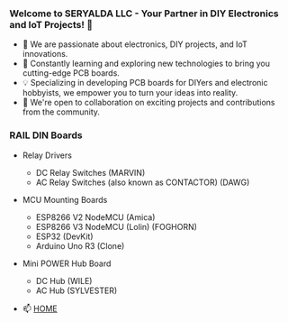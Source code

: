 ### Welcome to SERYALDA LLC - Your Partner in DIY Electronics and IoT Projects! 👋

- 👀 We are passionate about electronics, DIY projects, and IoT innovations.
- 🌱 Constantly learning and exploring new technologies to bring you cutting-edge PCB boards.
- 💡 Specializing in developing PCB boards for DIYers and electronic hobbyists, we empower you to turn your ideas into reality.
- 🤝 We're open to collaboration on exciting projects and contributions from the community.

### RAIL DIN Boards
- Relay Drivers
	- DC Relay Switches (MARVIN)
	- AC Relay Switches (also known as CONTACTOR) (DAWG)	
- MCU Mounting Boards
	- ESP8266 V2 NodeMCU (Amica)
	- ESP8266 V3 NodeMCU (Lolin) (FOGHORN)
	- ESP32 (DevKit)  
	- Arduino Uno R3 (Clone)  		
- Mini POWER Hub Board
	- DC Hub (WILE)
	- AC Hub (SYLVESTER)

- 📫 [HOME](/)





<!--
- 📫 [Microcontroller Mounting Boards](https://www.seryalda.com/contact).
- 📫 [Relay Switching Boards](https://www.seryalda.com/contact).
- 📫 [Power Distributor Boards](https://www.seryalda.com/contact).
- 📫 [Sensor Boards](https://www.seryalda.com/contact).
- 📫 [Data Transmitter Boards](https://www.seryalda.com/contact).
-->

<!--
📫 Reach out to us through our [website](https://www.seryalda.com/contact) or connect with us on [LinkedIn](https://www.linkedin.com/company/seryalda/).
-->



<!---
seryalda/seryalda is a ✨ special ✨ repository because its `README.md` (this file) appears on your GitHub profile.
You can click the Preview link to take a look at your changes.
--->
